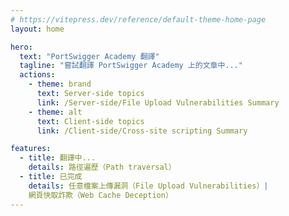 ```yaml
---
# https://vitepress.dev/reference/default-theme-home-page
layout: home

hero:
  text: "PortSwigger Academy 翻譯"
  tagline: "嘗試翻譯 PortSwigger Academy 上的文章中..."
  actions:
    - theme: brand
      text: Server-side topics
      link: /Server-side/File Upload Vulnerabilities Summary
    - theme: alt
      text: Client-side topics
      link: /Client-side/Cross-site scripting Summary

features:
  - title: 翻譯中...
    details: 路徑遍歷（Path traversal）
  - title: 已完成
    details: 任意檔案上傳漏洞（File Upload Vulnerabilities）|
    網頁快取詐欺（Web Cache Deception）
---
```



